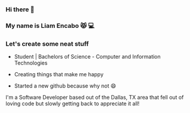 ### Hi there 👋

### My name is Liam Encabo :pouting_cat: :computer:
### Let's create some neat stuff



- Student | Bachelors of Science - Computer and Information Technologies

- Creating things that make me happy

- Started a new github because why not :smile:

I'm a Software Developer based out of the Dallas, TX area that fell out of loving code but slowly getting back to appreciate it all!
